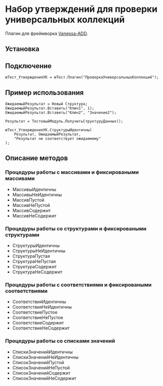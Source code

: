 # Набор утверждений для проверки универсальных коллекций

Плагин для фреймворка [Vanessa-ADD](https://github.com/vanessa-opensource/add).

## Установка

## Подключение

```
юТест_УтвержденияУК = юТест.Плагин("ПроверкаУниверсальныхКоллекций");
```

## Пример использования

```
ОжидаемыйРезультат = Новый Структура;
ОжидаемыйРезультат.Вставить("Ключ1", 1);
ОжидаемыйРезультат.Вставить("Ключ2", "Значение2");

Результат = ТестовыйМодуль.ПолучитьСтруктуруДанных();

юТест_УтвержденияУК.СтруктурыИдентичны(
    Результат, ОжидаемыйРезультат,
    "Результат не соответствует ожидаемому"
);
```

## Описание методов

### Процедуры работы с массивами и фиксироваными массивами 
* МассивыИдентичны
* МассивыНеИдентичны
* МассивПустой
* МассивНеПустой
* МассивСодержит
* МассивНеСодержит

### Процедуры работы со структурами и фиксироваными структурами
* СтруктурыИдентичны
* СтруктурыНеИдентичны
* СтруктураПустая
* СтруктураНеПустая
* СтруктураСодержит
* СтруктураНеСодержит

### Процедуры работы с соответствиями и фиксироваными соответствиями
* СоответствияИдентичны
* СоответствияНеИдентичны
* СоответствиеПустое
* СоответствиеНеПустое
* СоответствиеСодержит
* СоответствиеНеСодержит

### Процедуры работы со списками значений
* СпискиЗначенийИдентичны
* СпискиЗначенийНеИдентичны
* СписокЗначенийПустой
* СписокЗначенийНеПустой
* СписокЗначенийСодержит
* СписокЗначенийНеСодержит

